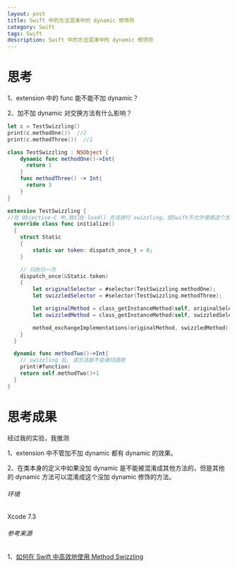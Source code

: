 ```yaml
---
layout: post
title: Swift 中的方法混淆中的 dynamic 修饰符
category: Swift
tags: Swift
description: Swift 中的方法混淆中的 dynamic 修饰符
---
```


# 思考
 1、extension 中的 func 能不能不加 dynamic？

 2、加不加 dynamic 对交换方法有什么影响？

``` swift
let c = TestSwizzling()
print(c.methodOne())  //2
print(c.methodThree())  //1

class TestSwizzling : NSObject {
    dynamic func methodOne()->Int{
      return 1
    }
    func methodThree() -> Int{
      return 3
    }   
}

extension TestSwizzling {
//在 Objective-C 中,我们在 load() 方法进行 swizzling。但Swift不允许使用这个方法。
  override class func initialize()
  {
    struct Static
    {
        static var token: dispatch_once_t = 0;
    }

    // 只执行一次
    dispatch_once(&Static.token)
    {
        let originalSelector = #selector(TestSwizzling.methodOne);
        let swizzledSelector = #selector(TestSwizzling.methodThree);

        let originalMethod = class_getInstanceMethod(self, originalSelector);
        let swizzledMethod = class_getInstanceMethod(self, swizzledSelector);

        method_exchangeImplementations(originalMethod, swizzledMethod);
    }
  }

  dynamic func methodTwo()->Int{
    // swizzling 后, 该方法就不会递归调用
    print(#function)
    return self.methodTwo()+1
  }
}
```

# 思考成果

  经过我的实验，我推测

  1、extension 中不管加不加 dynamic 都有 dynamic 的效果。

  2、在类本身的定义中如果没加 dynamic 是不能被混淆成其他方法的，但是其他的 dynamic 方法可以混淆成这个没加 dynamic 修饰的方法。

###### 环境
Xcode 7.3

###### 参考来源

1、[如何在 Swift 中高效地使用 Method Swizzling](http://swift.gg/2016/03/29/effective-method-swizzling-with-swift/)
